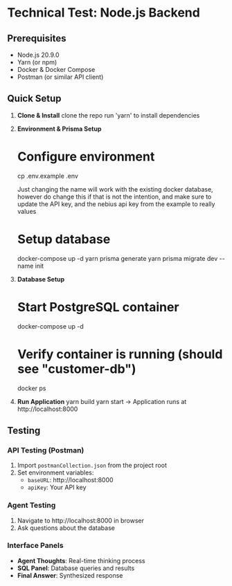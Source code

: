 # Technical Test: Node.js Backend

## Prerequisites
- Node.js 20.9.0
- Yarn (or npm)
- Docker & Docker Compose
- Postman (or similar API client)

## Quick Setup

1. **Clone & Install**
   clone the repo
   run 'yarn' to install dependencies

2. **Environment & Prisma Setup**
   # Configure environment
   cp .env.example .env
   
   Just changing the name will work with the existing docker database, however do change this if that is not the intention, and make sure to update the 
   API key, and the nebius api key from the example to really values
   
   # Setup database
   docker-compose up -d
   yarn prisma generate
   yarn prisma migrate dev --name init

3. **Database Setup**
   # Start PostgreSQL container
   docker-compose up -d
   
   # Verify container is running (should see "customer-db")
   docker ps


4. **Run Application**
   yarn build
   yarn start
   → Application runs at http://localhost:8000

## Testing

### API Testing (Postman)
1. Import `postmanCollection.json` from the project root
2. Set environment variables:
   - `baseURL`: http://localhost:8000
   - `apiKey`: Your API key

### Agent Testing
1. Navigate to http://localhost:8000 in browser
2. Ask questions about the database

### Interface Panels
- **Agent Thoughts**: Real-time thinking process
- **SQL Panel**: Database queries and results
- **Final Answer**: Synthesized response

